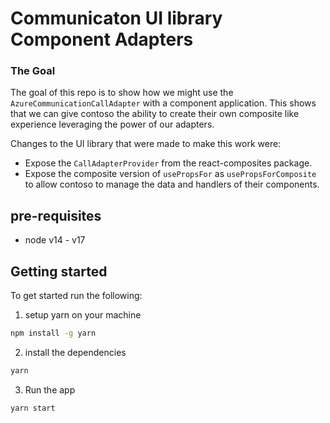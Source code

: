 # Communicaton UI library Component Adapters

### The Goal

The goal of this repo is to show how we might use the `AzureCommunicationCallAdapter` with a component application. This shows that we can give contoso the ability to create their own composite like experience leveraging the power of our adapters. 

Changes to the UI library that were made to make this work were: 
- Expose the `CallAdapterProvider` from the react-composites package.
- Expose the composite version of `usePropsFor` as `usePropsForComposite` to allow contoso to manage the data and handlers of their components. 

## pre-requisites

- node v14 - v17

## Getting started

To get started run the following:

1. setup yarn on your machine

```bash
npm install -g yarn
```

2. install the dependencies
```bash
yarn
```

3. Run the app
```bash 
yarn start
```
